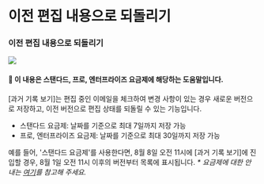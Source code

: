 # 이전 편집 내용으로 되돌리기

### 이전 편집 내용으로 되돌리기

![](https://help.stibee.com/system/photos/6460050045327/notion\_logo\_rr.png)

#### 💬 이 내용은 스탠다드, 프로, 엔터프라이즈 요금제에 해당하는 도움말입니다. <a href="#id-01h7s7vzmxdkj40yksfejtn0yt" id="id-01h7s7vzmxdkj40yksfejtn0yt"></a>

\[과거 기록 보기]는 편집 중인 이메일을 체크하여 변경 사항이 있는 경우 새로운 버전으로 저장하고, 이전 버전으로 편집 상태를 되돌릴 수 있는 기능입니다.

* 스탠다드 요금제: 날짜를 기준으로 최대 7일까지 저장 가능
* 프로, 엔터프라이즈 요금제: 날짜를 기준으로 최대 30일까지 저장 가능

예를 들어, '스탠다드 요금제'를 사용한다면, 8월 8일 오전 11시에 \[과거 기록 보기]에 진입할 경우, 8월 1일 오전 11시 이후의 버전부터 목록에 표시됩니다. _\* 요금제에 대한 안내는_ [_여기_](https://help.stibee.com/hc/ko/articles/4756526887183)_를 참고해 주세요._
